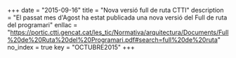 +++
date        = "2015-09-16"
title       = "Nova versió full de ruta CTTI"
description = "El passat mes d'Agost ha estat publicada una nova versió del Full de ruta del programari"
enllac	    = "https://portic.ctti.gencat.cat/les_tic/Normativa/arquitectura/Documents/Full%20de%20Ruta%20del%20Programari.pdf#search=full%20de%20ruta"
no_index 	= true
key 		= "OCTUBRE2015"
+++
